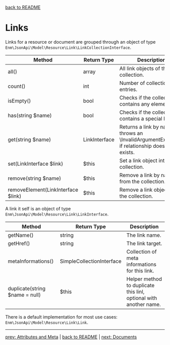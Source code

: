 [back to README](../README.md)
# Links
Links for a resource or document are grouped through an object of type `Enm\JsonApi\Model\Resource\Link\LinkCollectionInterface`.

| Method                             | Return Type   | Description                                                                                    |
|------------------------------------|---------------|------------------------------------------------------------------------------------------------|
| all()                              | array         | All link objects of this collection.                                                           |
| count()                            | int           | Number of collection entries.                                                                  |
| isEmpty()                          | bool          | Checks if the collection contains any elements.                                                |
| has(string $name)                  | bool          | Checks if the collection contains a special link.                                              |
| get(string $name)                  | LinkInterface | Returns a link by name or throws an \InvalidArgumentException if relationship does not exists. |
| set(LinkInterface $link)           | $this         | Set a link object into the collection.                                                         |
| remove(string $name)               | $this         | Remove a link by name from the collection.                                                     |
| removeElement(LinkInterface $link) | $this         | Remove a link object from the collection.                                                      |

A link it self is an object of type `Enm\JsonApi\Model\Resource\Link\LinkInterface`. 

| Method                         | Return Type               | Description                                                       |
|--------------------------------|---------------------------|-------------------------------------------------------------------|
| getName()                      | string                    | The link name.                                                    |
| getHref()                      | string                    | The link target.                                                  |
| metaInformations()             | SimpleCollectionInterface | Collection of meta informations for this link.                    |
| duplicate(string $name = null) | $this                     | Helper method to duplicate this linl, optional with another name. |

There is a default implementation for most use cases: `Enm\JsonApi\Model\Resource\Link\Link`.

*****

[prev: Attributes and Meta](../docs/02-collections.md) | [back to README](../README.md) | [next: Documents](../docs/04-documents.md)